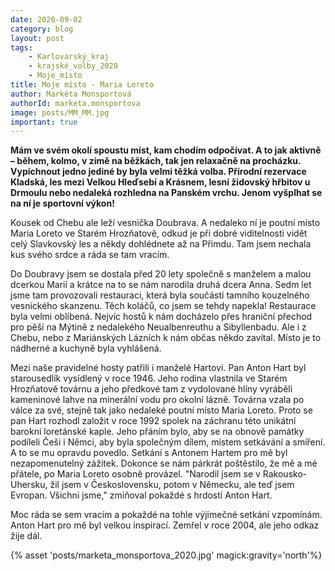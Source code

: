 ```yaml
---
date: 2020-09-02
category: blog
layout: post
tags:
    - Karlovarský_kraj
    - krajské_volby_2020
    - Moje_místo
title: Moje místo - Maria Loreto
author: Markéta Monsportová
authorId: marketa.monsportova
image: posts/MM_MM.jpg
important: true
---
```


**Mám ve svém okolí spoustu míst, kam chodím odpočívat. A to jak aktivně – během, kolmo, v zimě na běžkách, tak jen relaxačně na procházku. Vypíchnout jedno jediné by byla velmi těžká volba. Přírodní rezervace Kladská, les mezi Velkou Hleďsebí a Krásnem, lesní židovský hřbitov u Drmoulu nebo nedaleká rozhledna na Panském vrchu. Jenom vyšplhat se na ní je sportovní výkon!**

Kousek od Chebu ale leží vesnička Doubrava. A nedaleko ní je poutní místo Maria Loreto ve Starém Hrozňatově, odkud je při dobré viditelnosti vidět celý Slavkovský les a někdy dohlédnete až na Přimdu. Tam jsem nechala kus svého srdce a ráda se tam vracím.

Do Doubravy jsem se dostala před 20 lety společně s manželem a malou dcerkou Marií a krátce na to se nám narodila druhá dcera Anna. Sedm let jsme tam provozovali restauraci, která byla součástí tamního kouzelného vesnického skanzenu. Těch koláčů, co jsem se tehdy napekla! Restaurace byla velmi oblíbená. Nejvíc hostů k nám docházelo přes hraniční přechod pro pěší na Mýtině z nedalekého Neualbenreuthu a Sibyllenbadu. Ale i z Chebu, nebo z Mariánských Lázních k nám občas někdo zavítal. Místo je to nádherné a kuchyně byla vyhlášená.

Mezi naše pravidelné hosty patřili i manželé Hartovi. Pan Anton Hart byl starousedlík vysídlený v roce 1946. Jeho rodina vlastnila ve Starém Hrozňatově továrnu a jeho předkové tam z vydolované hlíny vyráběli kameninové lahve na minerální vodu pro okolní lázně. Továrna vzala po válce za své, stejně tak jako nedaleké poutní místo Maria Loreto. Proto se pan Hart rozhodl založit v roce 1992 spolek na záchranu této unikátní barokní loretánské kaple. Jeho přáním bylo, aby se na obnově památky podíleli Češi i Němci, aby byla společným dílem, místem setkávání a smíření. A to se mu opravdu povedlo. Setkání s Antonem Hartem pro mě byl nezapomenutelný zážitek. Dokonce se nám párkrát poštěstilo, že mě a mé přátele, po Maria Loreto osobně provázel. "Narodil jsem se v Rakousko-Uhersku, žil jsem v Československu, potom v Německu, ale teď jsem Evropan. Všichni jsme," zmiňoval pokaždé s hrdostí Anton Hart.

Moc ráda se sem vracím a pokaždé na tohle výjimečné setkání vzpomínám. Anton Hart pro mě byl velkou inspirací. Zemřel v roce 2004, ale jeho odkaz žije dál.


{% asset 'posts/marketa_monsportova_2020.jpg' magick:gravity='north'%}

